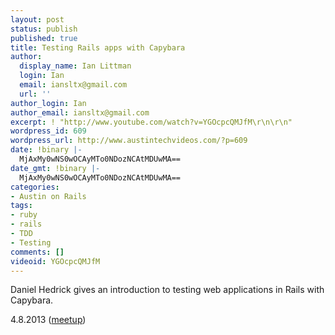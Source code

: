 ```yaml
---
layout: post
status: publish
published: true
title: Testing Rails apps with Capybara
author:
  display_name: Ian Littman
  login: Ian
  email: iansltx@gmail.com
  url: ''
author_login: Ian
author_email: iansltx@gmail.com
excerpt: ! "http://www.youtube.com/watch?v=YGOcpcQMJfM\r\n\r\n"
wordpress_id: 609
wordpress_url: http://www.austintechvideos.com/?p=609
date: !binary |-
  MjAxMy0wNS0wOCAyMTo0NDozNCAtMDUwMA==
date_gmt: !binary |-
  MjAxMy0wNS0wOCAyMTo0NDozNCAtMDUwMA==
categories:
- Austin on Rails
tags:
- ruby
- rails
- TDD
- Testing
comments: []
videoid: YGOcpcQMJfM
---
```

<p>Daniel Hedrick gives an introduction to testing web applications in Rails with Capybara.</p>
<p>4.8.2013 (<a href="http://www.meetup.com/Austin-Ruby-on-Rails/events/104118992/">meetup</a>)</p>
